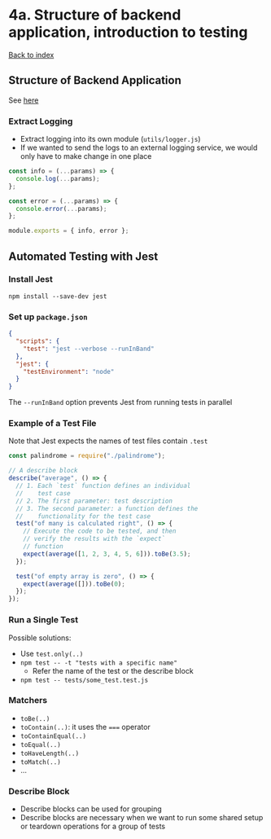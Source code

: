 # 4a. Structure of backend application, introduction to testing

[Back to index](../README.md)

## Structure of Backend Application

See [here](https://github.com/0x392/nodejs-backend-sample)

### Extract Logging

- Extract logging into its own module (`utils/logger.js`)
- If we wanted to send the logs to an external logging service, we would only have to make change in one place

```js
const info = (...params) => {
  console.log(...params);
};

const error = (...params) => {
  console.error(...params);
};

module.exports = { info, error };
```

## Automated Testing with Jest

### Install Jest

```shell
npm install --save-dev jest
```

### Set up `package.json`

```json
{
  "scripts": {
    "test": "jest --verbose --runInBand"
  },
  "jest": {
    "testEnvironment": "node"
  }
}
```

The `--runInBand` option prevents Jest from running tests in parallel

### Example of a Test File

Note that Jest expects the names of test files contain `.test`

```js
const palindrome = require("./palindrome");

// A describe block
describe("average", () => {
  // 1. Each `test` function defines an individual
  //    test case
  // 2. The first parameter: test description
  // 3. The second parameter: a function defines the
  //    functionality for the test case
  test("of many is calculated right", () => {
    // Execute the code to be tested, and then
    // verify the results with the `expect`
    // function
    expect(average([1, 2, 3, 4, 5, 6])).toBe(3.5);
  });

  test("of empty array is zero", () => {
    expect(average([])).toBe(0);
  });
});
```

### Run a Single Test

Possible solutions:

- Use `test.only(..)`
- `npm test -- -t "tests with a specific name"`
  - Refer the name of the test or the describe block
- `npm test -- tests/some_test.test.js`

### Matchers

- `toBe(..)`
- `toContain(..)`: it uses the `===` operator
- `toContainEqual(..)`
- `toEqual(..)`
- `toHaveLength(..)`
- `toMatch(..)`
- ...

### Describe Block

- Describe blocks can be used for grouping
- Describe blocks are necessary when we want to run some shared setup or teardown operations for a group of tests
